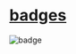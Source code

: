 # [badges][1]

![badge](http://localhost:3000/@ryanburnette/badges.svg)

[1]: https://github.com/ryanburnette/badges
